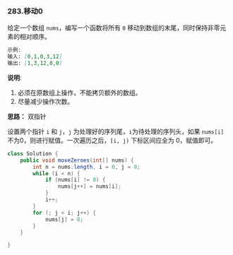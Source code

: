 ### 283.移动0

给定一个数组 `nums`，编写一个函数将所有 `0` 移动到数组的末尾，同时保持非零元素的相对顺序。

``` markdown
示例:
输入: [0,1,0,3,12]
输出: [1,3,12,0,0]
```

**说明**:

1. 必须在原数组上操作，不能拷贝额外的数组。
2. 尽量减少操作次数。



**思路：** 双指针

设置两个指针 `i` 和 `j`，`j` 为处理好的序列尾，`i`为待处理的序列头，如果 `nums[i] `不为0，则进行赋值。一次遍历之后，`[i, j)` 下标区间应全为 0，赋值即可。

``` java
class Solution {
    public void moveZeroes(int[] nums) {
        int n = nums.length, i = 0, j = 0;
        while (i < n) {
            if (nums[i] != 0) {
                nums[j++] = nums[i];
            }
            i++;
        }
        for (; j < i; j++) {
            nums[j] = 0;
        }
    }

}
```

